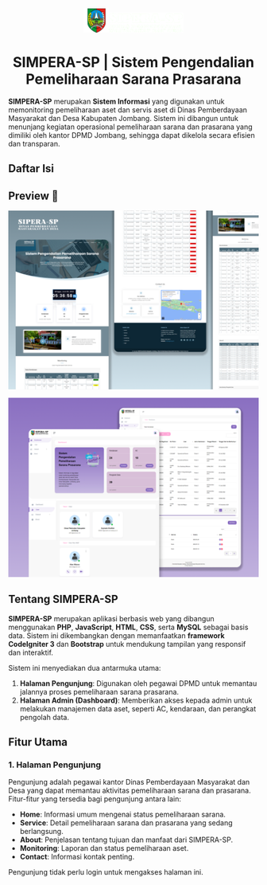 <p align="center"><a href="https://github.com/ZuyinatinK/SIMPERA-SP-DPMD-Kab-Jombang"><img src="assets/assets/img/logo.png" width="50vw"/><img alt="SIMPERA-SP | Sistem Pengendalian Pemeliharaan Sarana Prasarana" src="assets/assets/img/logosipera_dpmd.png" width="150vw"/></a></p>
<h1 align="center">SIMPERA-SP | Sistem Pengendalian Pemeliharaan Sarana Prasarana</h1>

**SIMPERA-SP** merupakan **Sistem Informasi** yang digunakan untuk memonitoring pemeliharaan aset dan servis aset di Dinas Pemberdayaan Masyarakat dan Desa Kabupaten Jombang. Sistem ini dibangun untuk menunjang kegiatan operasional pemeliharaan sarana dan prasarana yang dimiliki oleh kantor DPMD Jombang, sehingga dapat dikelola secara efisien dan transparan.

## Daftar Isi

## Preview 🚀

![preview](docs/portfolio-details-si_assets-1.png)

![preview-2](docs/portfolio-details-si_assets-3.png)

## Tentang SIMPERA-SP

**SIMPERA-SP** merupakan aplikasi berbasis web yang dibangun menggunakan **PHP**, **JavaScript**, **HTML**, **CSS**, serta **MySQL** sebagai basis data. Sistem ini dikembangkan dengan memanfaatkan **framework CodeIgniter 3** dan **Bootstrap** untuk mendukung tampilan yang responsif dan interaktif. 

Sistem ini menyediakan dua antarmuka utama:
1. **Halaman Pengunjung**: Digunakan oleh pegawai DPMD untuk memantau jalannya proses pemeliharaan sarana prasarana.
2. **Halaman Admin (Dashboard)**: Memberikan akses kepada admin untuk melakukan manajemen data aset, seperti AC, kendaraan, dan perangkat pengolah data.

<!-- Berikut adalah flowchart yang menggambarkan alur kerja dari SIMPERA-SP, mulai dari akses pengunjung hingga proses manajemen oleh admin:

<p align="center"><img alt="FlowChart Pengunjung" src="docs/flowchat/FlowChart-2.png" width="500vw"/></p>
<p align="center"><img alt="FlowChart Admin" src="docs/flowchat/FlowChart-1.png" width="800vw"/></p> -->

## Fitur Utama

### 1. Halaman Pengunjung
Pengunjung adalah pegawai kantor Dinas Pemberdayaan Masyarakat dan Desa yang dapat memantau aktivitas pemeliharaan sarana dan prasarana. Fitur-fitur yang tersedia bagi pengunjung antara lain:
- **Home**: Informasi umum mengenai status pemeliharaan sarana.
- **Service**: Detail pemeliharaan sarana dan prasarana yang sedang berlangsung.
- **About**: Penjelasan tentang tujuan dan manfaat dari SIMPERA-SP.
- **Monitoring**: Laporan dan status pemeliharaan aset.
- **Contact**: Informasi kontak penting.

Pengunjung tidak perlu login untuk mengakses halaman ini.